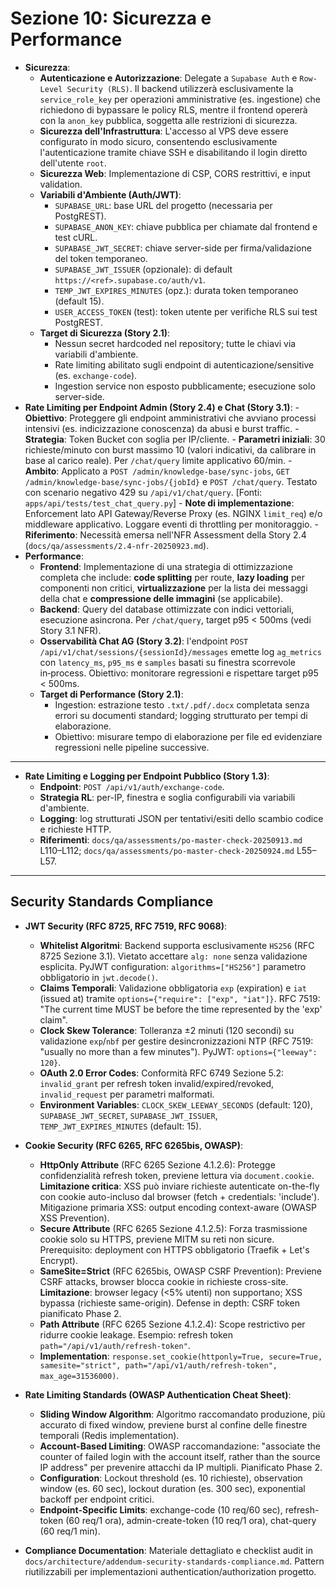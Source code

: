 # Sezione 10: Sicurezza e Performance

*   **Sicurezza**:
    *   **Autenticazione e Autorizzazione**: Delegate a `Supabase Auth` e `Row-Level Security (RLS)`. Il backend utilizzerà esclusivamente la `service_role_key` per operazioni amministrative (es. ingestione) che richiedono di bypassare le policy RLS, mentre il frontend opererà con la `anon_key` pubblica, soggetta alle restrizioni di sicurezza.
    *   **Sicurezza dell'Infrastruttura**: L'accesso al VPS deve essere configurato in modo sicuro, consentendo esclusivamente l'autenticazione tramite chiave SSH e disabilitando il login diretto dell'utente `root`.
    *   **Sicurezza Web**: Implementazione di CSP, CORS restrittivi, e input validation.
    *   **Variabili d'Ambiente (Auth/JWT)**:
        - `SUPABASE_URL`: base URL del progetto (necessaria per PostgREST).
        - `SUPABASE_ANON_KEY`: chiave pubblica per chiamate dal frontend e test cURL.
        - `SUPABASE_JWT_SECRET`: chiave server-side per firma/validazione del token temporaneo.
        - `SUPABASE_JWT_ISSUER` (opzionale): di default `https://<ref>.supabase.co/auth/v1`.
        - `TEMP_JWT_EXPIRES_MINUTES` (opz.): durata token temporaneo (default 15).
        - `USER_ACCESS_TOKEN` (test): token utente per verifiche RLS sui test PostgREST.
    *   **Target di Sicurezza (Story 2.1)**:
        - Nessun secret hardcoded nel repository; tutte le chiavi via variabili d'ambiente.
        - Rate limiting abilitato sugli endpoint di autenticazione/sensitive (es. `exchange-code`).
        - Ingestion service non esposto pubblicamente; esecuzione solo server-side.
*   **Rate Limiting per Endpoint Admin (Story 2.4) e Chat (Story 3.1)**:
        - **Obiettivo**: Proteggere gli endpoint amministrativi che avviano processi intensivi (es. indicizzazione conoscenza) da abusi e burst traffic.
        - **Strategia**: Token Bucket con soglia per IP/cliente.
        - **Parametri iniziali**: 30 richieste/minuto con burst massimo 10 (valori indicativi, da calibrare in base al carico reale). Per `/chat/query` limite applicativo 60/min.
        - **Ambito**: Applicato a `POST /admin/knowledge-base/sync-jobs`, `GET /admin/knowledge-base/sync-jobs/{jobId}` e `POST /chat/query`. Testato con scenario negativo 429 su `/api/v1/chat/query`. [Fonti: `apps/api/tests/test_chat_query.py`]
        - **Note di implementazione**: Enforcement lato API Gateway/Reverse Proxy (es. NGINX `limit_req`) e/o middleware applicativo. Loggare eventi di throttling per monitoraggio.
        - **Riferimento**: Necessità emersa nell'NFR Assessment della Story 2.4 (`docs/qa/assessments/2.4-nfr-20250923.md`).
*   **Performance**:
    *   **Frontend**: Implementazione di una strategia di ottimizzazione completa che include: **code splitting** per route, **lazy loading** per componenti non critici, **virtualizzazione** per la lista dei messaggi della chat e **compressione delle immagini** (se applicabile).
    *   **Backend**: Query del database ottimizzate con indici vettoriali, esecuzione asincrona. Per `/chat/query`, target p95 < 500ms (vedi Story 3.1 NFR).
    *   **Osservabilità Chat AG (Story 3.2)**: l'endpoint `POST /api/v1/chat/sessions/{sessionId}/messages` emette log `ag_metrics` con `latency_ms`, `p95_ms` e `samples` basati su finestra scorrevole in‑process. Obiettivo: monitorare regressioni e rispettare target p95 < 500ms.
    *   **Target di Performance (Story 2.1)**:
        - Ingestion: estrazione testo `.txt/.pdf/.docx` completata senza errori su documenti standard; logging strutturato per tempi di elaborazione.
        - Obiettivo: misurare tempo di elaborazione per file ed evidenziare regressioni nelle pipeline successive.

---


*   **Rate Limiting e Logging per Endpoint Pubblico (Story 1.3)**:
    *   **Endpoint**: `POST /api/v1/auth/exchange-code`.
    *   **Strategia RL**: per-IP, finestra e soglia configurabili via variabili d'ambiente.
    *   **Logging**: log strutturati JSON per tentativi/esiti dello scambio codice e richieste HTTP.
    *   **Riferimenti**: `docs/qa/assessments/po-master-check-20250913.md` L110–L112; `docs/qa/assessments/po-master-check-20250924.md` L55–L57.

---

## Security Standards Compliance

*   **JWT Security (RFC 8725, RFC 7519, RFC 9068)**:
    *   **Whitelist Algoritmi**: Backend supporta esclusivamente `HS256` (RFC 8725 Sezione 3.1). Vietato accettare `alg: none` senza validazione esplicita. PyJWT configuration: `algorithms=["HS256"]` parametro obbligatorio in `jwt.decode()`.
    *   **Claims Temporali**: Validazione obbligatoria `exp` (expiration) e `iat` (issued at) tramite `options={"require": ["exp", "iat"]}`. RFC 7519: "The current time MUST be before the time represented by the 'exp' claim".
    *   **Clock Skew Tolerance**: Tolleranza ±2 minuti (120 secondi) su validazione `exp`/`nbf` per gestire desincronizzazioni NTP (RFC 7519: "usually no more than a few minutes"). PyJWT: `options={"leeway": 120}`.
    *   **OAuth 2.0 Error Codes**: Conformità RFC 6749 Sezione 5.2: `invalid_grant` per refresh token invalid/expired/revoked, `invalid_request` per parametri malformati.
    *   **Environment Variables**: `CLOCK_SKEW_LEEWAY_SECONDS` (default: 120), `SUPABASE_JWT_SECRET`, `SUPABASE_JWT_ISSUER`, `TEMP_JWT_EXPIRES_MINUTES` (default: 15).

*   **Cookie Security (RFC 6265, RFC 6265bis, OWASP)**:
    *   **HttpOnly Attribute** (RFC 6265 Sezione 4.1.2.6): Protegge confidenzialità refresh token, previene lettura via `document.cookie`. **Limitazione critica**: XSS può inviare richieste autenticate on-the-fly con cookie auto-incluso dal browser (fetch + credentials: 'include'). Mitigazione primaria XSS: output encoding context-aware (OWASP XSS Prevention).
    *   **Secure Attribute** (RFC 6265 Sezione 4.1.2.5): Forza trasmissione cookie solo su HTTPS, previene MITM su reti non sicure. Prerequisito: deployment con HTTPS obbligatorio (Traefik + Let's Encrypt).
    *   **SameSite=Strict** (RFC 6265bis, OWASP CSRF Prevention): Previene CSRF attacks, browser blocca cookie in richieste cross-site. **Limitazione**: browser legacy (<5% utenti) non supportano; XSS bypassa (richieste same-origin). Defense in depth: CSRF token pianificato Phase 2.
    *   **Path Attribute** (RFC 6265 Sezione 4.1.2.4): Scope restrictivo per ridurre cookie leakage. Esempio: refresh token `path="/api/v1/auth/refresh-token"`.
    *   **Implementation**: `response.set_cookie(httponly=True, secure=True, samesite="strict", path="/api/v1/auth/refresh-token", max_age=31536000)`.

*   **Rate Limiting Standards (OWASP Authentication Cheat Sheet)**:
    *   **Sliding Window Algorithm**: Algoritmo raccomandato produzione, più accurato di fixed window, previene burst al confine delle finestre temporali (Redis implementation).
    *   **Account-Based Limiting**: OWASP raccomandazione: "associate the counter of failed login with the account itself, rather than the source IP address" per prevenire attacchi da IP multipli. Pianificato Phase 2.
    *   **Configuration**: Lockout threshold (es. 10 richieste), observation window (es. 60 sec), lockout duration (es. 300 sec), exponential backoff per endpoint critici.
    *   **Endpoint-Specific Limits**: exchange-code (10 req/60 sec), refresh-token (60 req/1 ora), admin-create-token (10 req/1 ora), chat-query (60 req/1 min).

*   **Compliance Documentation**: Materiale dettagliato e checklist audit in `docs/architecture/addendum-security-standards-compliance.md`. Pattern riutilizzabili per implementazioni authentication/authorization progetto.
